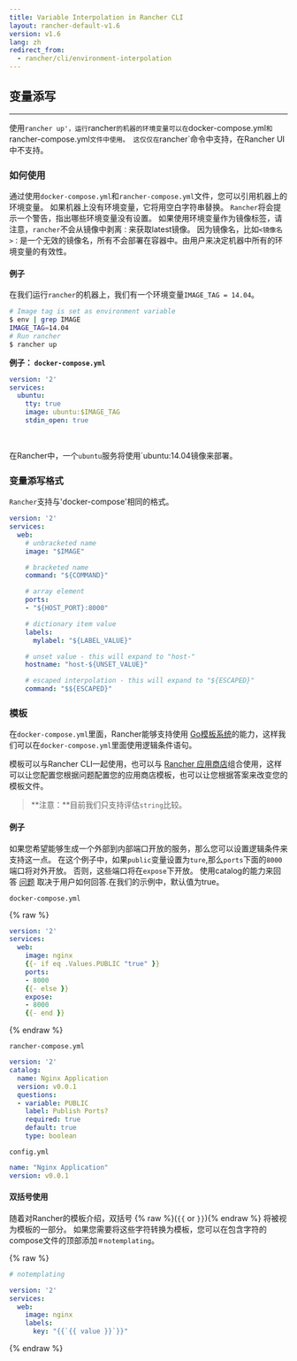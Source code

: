 ```yaml
---
title: Variable Interpolation in Rancher CLI
layout: rancher-default-v1.6
version: v1.6
lang: zh
redirect_from:
  - rancher/cli/environment-interpolation
---
```


## 变量添写
---

使用`rancher up'，运行`rancher`的机器的环境变量可以在`docker-compose.yml`和`rancher-compose.yml`文件中使用。 这仅仅在`rancher`命令中支持，在Rancher UI中不支持。

### 如何使用

通过使用`docker-compose.yml`和`rancher-compose.yml`文件，您可以引用机器上的环境变量。 如果机器上没有环境变量，它将用空白字符串替换。 `Rancher`将会提示一个警告，指出哪些环境变量没有设置。 如果使用环境变量作为镜像标签，请注意，`rancher`不会从镜像中剥离`：`来获取latest镜像。 因为镜像名，比如`<镜像名>：`是一个无效的镜像名，所有不会部署在容器中。由用户来决定机器中所有的环境变量的有效性。

#### 例子

在我们运行`rancher`的机器上，我们有一个环境变量`IMAGE_TAG = 14.04`。

```bash
# Image tag is set as environment variable
$ env | grep IMAGE
IMAGE_TAG=14.04
# Run rancher
$ rancher up
```

**例子： `docker-compose.yml`**

```yaml
version: '2'
services:
  ubuntu:
    tty: true
    image: ubuntu:$IMAGE_TAG
    stdin_open: true
```

<br>

在Rancher中，一个`ubuntu`服务将使用`ubuntu:14.04镜像来部署。

### 变量添写格式

`Rancher`支持与'docker-compose'相同的格式。

```yaml
version: '2'
services:
  web:
    # unbracketed name
    image: "$IMAGE"

    # bracketed name
    command: "${COMMAND}"

    # array element
    ports:
    - "${HOST_PORT}:8000"

    # dictionary item value
    labels:
      mylabel: "${LABEL_VALUE}"

    # unset value - this will expand to "host-"
    hostname: "host-${UNSET_VALUE}"

    # escaped interpolation - this will expand to "${ESCAPED}"
    command: "$${ESCAPED}"
```

### 模板

在`docker-compose.yml`里面，Rancher能够支持使用 [Go模板系统](https://golang.org/pkg/text/template/)的能力，这样我们可以在`docker-compose.yml`里面使用逻辑条件语句。


模板可以与Rancher CLI一起使用，也可以与 [Rancher 应用商店]({{site.baseurl}}/rancher/{{page.version}}/{{page.lang}}/catalog/)组合使用，这样可以让您配置您根据问题配置您的应用商店模板，也可以让您根据答案来改变您的模板文件。

> **注意：**目前我们只支持评估`string`比较。

#### 例子

如果您希望能够生成一个外部到内部端口开放的服务，那么您可以设置逻辑条件来支持这一点。 在这个例子中，如果`public`变量设置为`ture`,那么`ports`下面的`8000`端口将对外开放。 否则，这些端口将在`expose`下开放。 使用catalog的能力来回答 [问题]({{site.baseurl}}/rancher/{{page.version}}/{{page.lang}}/catalog/#questions-in-the-rancher-composeyml) 取决于用户如何回答.在我们的示例中，默认值为true。

`docker-compose.yml`

{% raw %}
```yaml
version: '2'
services:
  web:
    image: nginx
    {{- if eq .Values.PUBLIC "true" }}
    ports:
    - 8000
    {{- else }}
    expose:
    - 8000
    {{- end }}
```
{% endraw %}

`rancher-compose.yml`

```yaml
version: '2'
catalog:
  name: Nginx Application
  version: v0.0.1
  questions:
  - variable: PUBLIC
    label: Publish Ports?
    required: true
    default: true
    type: boolean
```

`config.yml`

```yaml
name: "Nginx Application"
version: v0.0.1
```

#### 双括号使用

随着对Rancher的模板介绍，双括号 {% raw %}(`{{` or `}}`){% endraw %} 将被视为模板的一部分。 如果您需要将这些字符转换为模板，您可以在包含字符的compose文件的顶部添加`＃notemplating`。

{% raw %}
```yaml
# notemplating

version: '2'
services:
  web:
    image: nginx
    labels:
      key: "{{`{{ value }}`}}"
```
{% endraw %}
